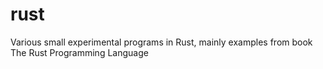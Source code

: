 # rust

Various small experimental programs in Rust, mainly examples from book The Rust Programming Language
